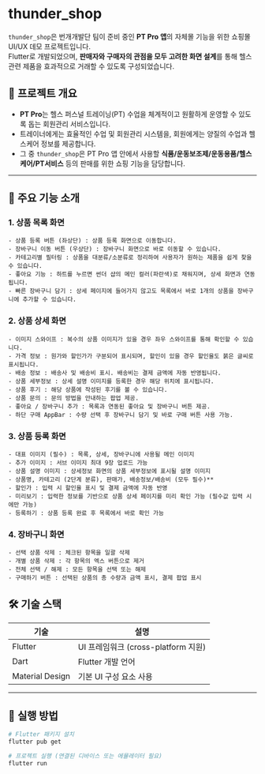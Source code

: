 # thunder_shop

`thunder_shop`은 번개개발단 팀이 준비 중인 **PT Pro 앱**의 자체몰 기능을 위한 쇼핑몰 UI/UX 데모 프로젝트입니다.  
Flutter로 개발되었으며, **판매자와 구매자의 관점을 모두 고려한 화면 설계**를 통해 헬스 관련 제품을 효과적으로 거래할 수 있도록 구성되었습니다.

## 📌 프로젝트 개요

- **PT Pro**는 헬스 퍼스널 트레이닝(PT) 수업을 체계적이고 원활하게 운영할 수 있도록 돕는 회원관리 서비스입니다.
- 트레이너에게는 효율적인 수업 및 회원관리 시스템을, 회원에게는 양질의 수업과 헬스케어 정보를 제공합니다.
- 그 중 `thunder_shop`은 PT Pro 앱 안에서 사용할 **식품/운동보조제/운동용품/헬스케어/PT서비스** 등의 판매를 위한 쇼핑 기능을 담당합니다.

---

## 🧩 주요 기능 소개

### 1. 상품 목록 화면

    - 상품 등록 버튼 (좌상단) : 상품 등록 화면으로 이동합니다.
    - 장바구니 이동 버튼 (우상단) : 장바구니 화면으로 바로 이동할 수 있습니다.
    - 카테고리별 필터링 : 상품을 대분류/소분류로 정리하여 사용자가 원하는 제품을 쉽게 찾을 수 있습니다.
    - 좋아요 기능 : 하트를 누르면 썬더 샵의 메인 컬러(파란색)로 채워지며, 상세 화면과 연동됩니다.
    - 빠른 장바구니 담기 : 상세 페이지에 들어가지 않고도 목록에서 바로 1개의 상품을 장바구니에 추가할 수 있습니다.

### 2. 상품 상세 화면

    - 이미지 스와이프 : 복수의 상품 이미지가 있을 경우 좌우 스와이프를 통해 확인할 수 있습니다.
    - 가격 정보 : 원가와 할인가가 구분되어 표시되며, 할인이 있을 경우 할인율도 붉은 글씨로 표시됩니다.
    - 배송 정보 : 배송사 및 배송비 표시. 배송비는 결제 금액에 자동 반영됩니다.
    - 상품 세부정보 : 상세 설명 이미지를 등록한 경우 해당 위치에 표시됩니다.
    - 상품 후기 : 해당 상품에 작성된 후기를 볼 수 있습니다.
    - 상품 문의 : 문의 방법을 안내하는 팝업 제공.
    - 좋아요 / 장바구니 추가 : 목록과 연동된 좋아요 및 장바구니 버튼 제공.
    - 하단 구매 AppBar : 수량 선택 후 장바구니 담기 및 바로 구매 버튼 사용 가능.

### 3. 상품 등록 화면

    - 대표 이미지 (필수) : 목록, 상세, 장바구니에 사용될 메인 이미지
    - 추가 이미지 : 서브 이미지 최대 9장 업로드 가능
    - 상품 설명 이미지 : 상세정보 화면의 상품 세부정보에 표시될 설명 이미지
    - 상품명, 카테고리 (2단계 분류), 판매가, 배송정보/배송비 (모두 필수)**  
    - 할인가 : 입력 시 할인율 표시 및 결제 금액에 자동 반영
    - 미리보기 : 입력한 정보를 기반으로 상품 상세 페이지를 미리 확인 가능 (필수값 입력 시에만 가능)
    - 등록하기 : 상품 등록 완료 후 목록에서 바로 확인 가능

### 4. 장바구니 화면

    - 선택 상품 삭제 : 체크된 항목을 일괄 삭제
    - 개별 상품 삭제 : 각 항목의 엑스 버튼으로 제거
    - 전체 선택 / 해제 : 모든 항목을 선택 또는 해제
    - 구매하기 버튼 : 선택된 상품의 총 수량과 금액 표시, 결제 팝업 표시

## 🛠 기술 스택

| 기술 | 설명 |
|------|------|
| Flutter | UI 프레임워크 (cross-platform 지원) |
| Dart | Flutter 개발 언어 |
| Material Design | 기본 UI 구성 요소 사용 |

---

## 🚀 실행 방법

```bash
# Flutter 패키지 설치
flutter pub get

# 프로젝트 실행 (연결된 디바이스 또는 에뮬레이터 필요)
flutter run